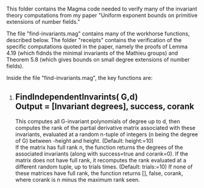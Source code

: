 This folder contains the Magma code needed to verify many of the invariant theory computations from my paper "Uniform exponent bounds on primitive extensions of number fields."

The file "find-invariants.mag" contains many of the workhorse functions, described below.  The folder "receipts" contains the verification of the specific computations quoted in the paper, namely the proofs of Lemma 4.19 (which fidnds the minimal invariants of the Mathieu groups) and Theorem 5.8 (which gives bounds on small degree extensions of number fields).

Inside the file "find-invariants.mag", the key functions are:
1) FindIndependentInvarints( G,d)  
	Output = [Invariant degrees], success, corank
	-----  
	This computes all G-invariant polynomials of degree up to d, then computes the rank of the partial derivative matrix associated with these invariants, evaluated at a random n-tuple of integers (n being the degree of G) between -height and height.  (Default: height:=10)  
	If the matrix has full rank n, the function returns the degrees of the associated invariants (along with success=true and corank=0).  If the matrix does not have full rank, it recomputes the rank evaluated at a different random tuple, up to trials times.  (Default: trials:=10)
	If none of these matrices have full rank, the function returns [], false, corank, where corank is n minus the maximum rank seen.
